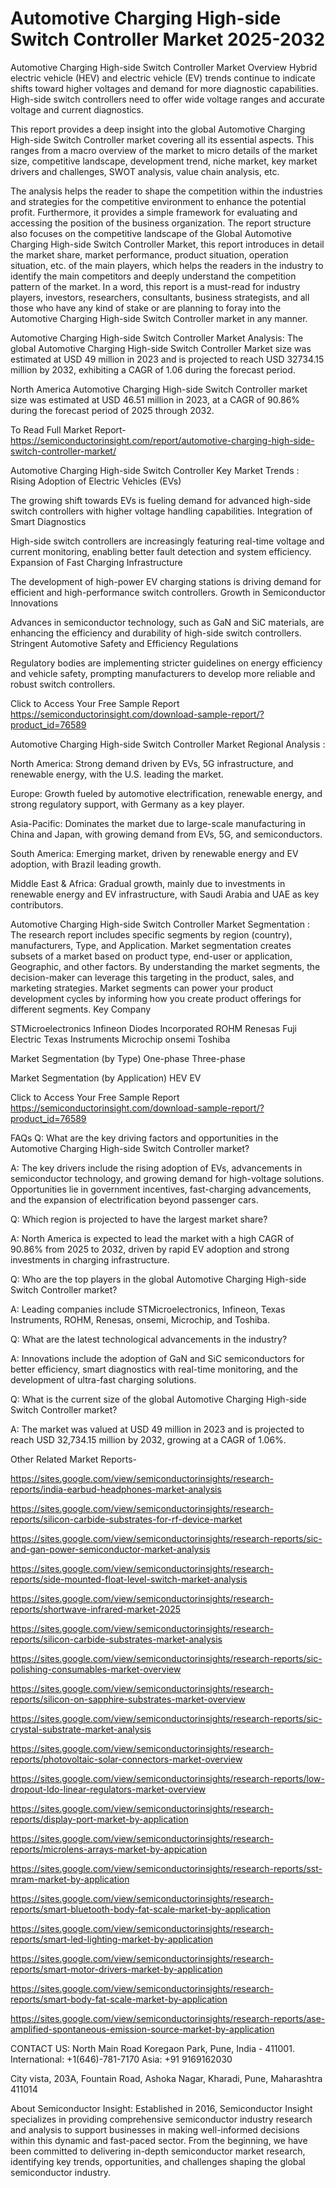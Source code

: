 <h1>Automotive Charging High-side Switch Controller Market 2025-2032</h1>
Automotive Charging High-side Switch Controller Market Overview
Hybrid electric vehicle (HEV) and electric vehicle (EV) trends continue to indicate shifts toward higher voltages and demand for more diagnostic capabilities. High-side switch controllers need to offer wide voltage ranges and accurate voltage and current diagnostics.

This report provides a deep insight into the global Automotive Charging High-side Switch Controller market covering all its essential aspects. This ranges from a macro overview of the market to micro details of the market size, competitive landscape, development trend, niche market, key market drivers and challenges, SWOT analysis, value chain analysis, etc.

The analysis helps the reader to shape the competition within the industries and strategies for the competitive environment to enhance the potential profit. Furthermore, it provides a simple framework for evaluating and accessing the position of the business organization. The report structure also focuses on the competitive landscape of the Global Automotive Charging High-side Switch Controller Market, this report introduces in detail the market share, market performance, product situation, operation situation, etc. of the main players, which helps the readers in the industry to identify the main competitors and deeply understand the competition pattern of the market.
In a word, this report is a must-read for industry players, investors, researchers, consultants, business strategists, and all those who have any kind of stake or are planning to foray into the Automotive Charging High-side Switch Controller market in any manner.

Automotive Charging High-side Switch Controller Market Analysis:
The global Automotive Charging High-side Switch Controller Market size was estimated at USD 49 million in 2023 and is projected to reach USD 32734.15 million by 2032, exhibiting a CAGR of 1.06 during the forecast period.

North America Automotive Charging High-side Switch Controller market size was estimated at USD 46.51 million in 2023, at a CAGR of 90.86% during the forecast period of 2025 through 2032.

To Read Full Market Report-
https://semiconductorinsight.com/report/automotive-charging-high-side-switch-controller-market/

Automotive Charging High-side Switch Controller Key Market Trends :
Rising Adoption of Electric Vehicles (EVs)

The growing shift towards EVs is fueling demand for advanced high-side switch controllers with higher voltage handling capabilities.
Integration of Smart Diagnostics

High-side switch controllers are increasingly featuring real-time voltage and current monitoring, enabling better fault detection and system efficiency.
Expansion of Fast Charging Infrastructure

The development of high-power EV charging stations is driving demand for efficient and high-performance switch controllers.
Growth in Semiconductor Innovations

Advances in semiconductor technology, such as GaN and SiC materials, are enhancing the efficiency and durability of high-side switch controllers.
Stringent Automotive Safety and Efficiency Regulations

Regulatory bodies are implementing stricter guidelines on energy efficiency and vehicle safety, prompting manufacturers to develop more reliable and robust switch controllers.

Click to Access Your Free Sample Report
https://semiconductorinsight.com/download-sample-report/?product_id=76589

Automotive Charging High-side Switch Controller Market Regional Analysis :

North America:
Strong demand driven by EVs, 5G infrastructure, and renewable energy, with the U.S. leading the market.

Europe:
Growth fueled by automotive electrification, renewable energy, and strong regulatory support, with Germany as a key player.

Asia-Pacific:
Dominates the market due to large-scale manufacturing in China and Japan, with growing demand from EVs, 5G, and semiconductors.

South America:
Emerging market, driven by renewable energy and EV adoption, with Brazil leading growth.

Middle East & Africa:
Gradual growth, mainly due to investments in renewable energy and EV infrastructure, with Saudi Arabia and UAE as key contributors.

Automotive Charging High-side Switch Controller Market Segmentation :
The research report includes specific segments by region (country), manufacturers, Type, and Application. Market segmentation creates subsets of a market based on product type, end-user or application, Geographic, and other factors. By understanding the market segments, the decision-maker can leverage this targeting in the product, sales, and marketing strategies. Market segments can power your product development cycles by informing how you create product offerings for different segments.
Key Company

STMicroelectronics
Infineon
Diodes lncorporated
ROHM
Renesas
Fuji Electric
Texas Instruments
Microchip
onsemi
Toshiba

Market Segmentation (by Type)
One-phase
Three-phase

Market Segmentation (by Application)
HEV
EV

Click to Access Your Free Sample Report
https://semiconductorinsight.com/download-sample-report/?product_id=76589

FAQs
Q: What are the key driving factors and opportunities in the Automotive Charging High-side Switch Controller market?

A: The key drivers include the rising adoption of EVs, advancements in semiconductor technology, and growing demand for high-voltage solutions. Opportunities lie in government incentives, fast-charging advancements, and the expansion of electrification beyond passenger cars.

Q: Which region is projected to have the largest market share?

A: North America is expected to lead the market with a high CAGR of 90.86% from 2025 to 2032, driven by rapid EV adoption and strong investments in charging infrastructure.

Q: Who are the top players in the global Automotive Charging High-side Switch Controller market?

A: Leading companies include STMicroelectronics, Infineon, Texas Instruments, ROHM, Renesas, onsemi, Microchip, and Toshiba.

Q: What are the latest technological advancements in the industry?

A: Innovations include the adoption of GaN and SiC semiconductors for better efficiency, smart diagnostics with real-time monitoring, and the development of ultra-fast charging solutions.

Q: What is the current size of the global Automotive Charging High-side Switch Controller market?

A: The market was valued at USD 49 million in 2023 and is projected to reach USD 32,734.15 million by 2032, growing at a CAGR of 1.06%.

Other Related Market Reports-

https://sites.google.com/view/semiconductorinsights/research-reports/india-earbud-headphones-market-analysis

https://sites.google.com/view/semiconductorinsights/research-reports/silicon-carbide-substrates-for-rf-device-market

https://sites.google.com/view/semiconductorinsights/research-reports/sic-and-gan-power-semiconductor-market-analysis

https://sites.google.com/view/semiconductorinsights/research-reports/side-mounted-float-level-switch-market-analysis

https://sites.google.com/view/semiconductorinsights/research-reports/shortwave-infrared-market-2025

https://sites.google.com/view/semiconductorinsights/research-reports/silicon-carbide-substrates-market-analysis

https://sites.google.com/view/semiconductorinsights/research-reports/sic-polishing-consumables-market-overview

https://sites.google.com/view/semiconductorinsights/research-reports/silicon-on-sapphire-substrates-market-overview

https://sites.google.com/view/semiconductorinsights/research-reports/sic-crystal-substrate-market-analysis

https://sites.google.com/view/semiconductorinsights/research-reports/photovoltaic-solar-connectors-market-overview

https://sites.google.com/view/semiconductorinsights/research-reports/low-dropout-ldo-linear-regulators-market-overview

https://sites.google.com/view/semiconductorinsights/research-reports/display-port-market-by-application

https://sites.google.com/view/semiconductorinsights/research-reports/microlens-arrays-market-by-appication

https://sites.google.com/view/semiconductorinsights/research-reports/sst-mram-market-by-application

https://sites.google.com/view/semiconductorinsights/research-reports/smart-bluetooth-body-fat-scale-market-by-application

https://sites.google.com/view/semiconductorinsights/research-reports/smart-led-lighting-market-by-application

https://sites.google.com/view/semiconductorinsights/research-reports/smart-motor-drivers-market-by-application

https://sites.google.com/view/semiconductorinsights/research-reports/smart-body-fat-scale-market-by-application

https://sites.google.com/view/semiconductorinsights/research-reports/ase-amplified-spontaneous-emission-source-market-by-application

CONTACT US:
North Main Road Koregaon Park, Pune, India - 411001.
International: +1(646)-781-7170
Asia: +91 9169162030

City vista, 203A, Fountain Road, Ashoka Nagar, Kharadi, Pune, Maharashtra 411014

About Semiconductor Insight:
Established in 2016, Semiconductor Insight specializes in providing comprehensive semiconductor industry research and analysis to support businesses in making well-informed decisions within this dynamic and fast-paced sector. From the beginning, we have been committed to delivering in-depth semiconductor market research, identifying key trends, opportunities, and challenges shaping the global semiconductor industry.
